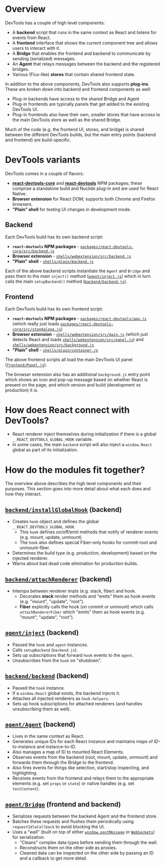 # Overview

DevTools has a couple of high level components:

- A **backend** script that runs in the same context as React and listens for events from React.
- A **frontend** interface that shows the current component tree and allows users to interact with it.
- A **Bridge** that enables the frontend and backend to communicate by sending (serialized) messages.
- An **Agent** that relays messages between the backend and the registered bridges.
- Various (Flux-like) **stores** that contain shared frontend state.

In addition to the above components, DevTools also supports **plug-ins**. These are broken down into backend and frontend components as well:

- Plug-in backends have access to the shared Bridge and Agent
- Plug-in frontends are typically panels that get added to the existing DevTools UI.
- Plug-in frontends also have their own, smaller stores that have access to the main DevTools store as well as the shared Bridge.

Much of the code (e.g. the frontend UI, stores, and bridge) is shared between the different DevTools builds, but the main entry points (backend and frontend) are build-specific.

# DevTools variants

DevTools comes in a couple of flavors:

- [**react-devtools-core**](https://www.npmjs.com/package/react-devtools-core) and [**react-devtools**](https://www.npmjs.com/package/react-devtools) NPM packages; these comprise a standalone build and Nuclide plug-in and are used for React Native.
- **Browser extension** for React DOM; supports both Chrome and Firefox browsers.
- **"Plain" shell** for testing UI changes in development mode.

## Backend

Each DevTools build has its own backend script:

- **`react-devtools` NPM packages** - [`packages/react-devtools-core/src/backend.js`](https://github.com/facebook/react-devtools/blob/master/packages/react-devtools-core/src/backend.js)
- **Browser extension** - [`shells/webextension/src/backend.js`](https://github.com/facebook/react-devtools/blob/master/shells/webextension/src/backend.js)
- **"Plain" shell** - [`shells/plain/backend.js`](https://github.com/facebook/react-devtools/blob/master/shells/plain/backend.js)

Each of the above backend scripts instantiate the `Agent` and `Bridge` and pass them to the main `inject()` method ([`agent/inject.js`](https://github.com/facebook/react-devtools/blob/master/agent/inject.js)) which in turn calls the main `setupBackend()` method ([`backend/backend.js`](https://github.com/facebook/react-devtools/blob/master/backend/backend.js)).

## Frontend

Each DevTools build has its own frontend script:

- **`react-devtools` NPM packages** - [`packages/react-devtools/app.js`](https://github.com/facebook/react-devtools/blob/master/packages/react-devtools/app.js) (which really just loads [`packages/react-devtools-core/src/standalone.js`](https://github.com/facebook/react-devtools/blob/master/packages/react-devtools-core/src/standalone.js))
- **Browser extension** - [`shells/webextension/src/main.js`](https://github.com/facebook/react-devtools/blob/master/shells/webextension/src/main.js) (which just detects React and loads [`shells/webextension/src/panel.js`](https://github.com/facebook/react-devtools/blob/master/shells/webextension/src/panel.js)) and [`shells/webextension/src/background.js`](https://github.com/facebook/react-devtools/blob/master/shells/webextension/src/background.js)
- **"Plain" shell** - [`shells/plain/container.js`](https://github.com/facebook/react-devtools/blob/master/shells/plain/container.js)

The above frontend scripts all load the main DevTools UI panel ([`frontend/Panel.js`](https://github.com/facebook/react-devtools/blob/master/frontend/Panel.js)).

The browser extension also has an additional `background.js` entry point which shows an icon and pop-up message based on whether React is present on the page, and which version and build (development vs production) it is.

# How does React connect with DevTools?

- React renderer inject themselves during initialization if there is a global `__REACT_DEVTOOLS_GLOBAL_HOOK` variable.
- In some cases, the main `backend` script will also inject a `window.React` global as part of its initialization.

# How do the modules fit together?

The overview above describes the high level components and their purposes. This section goes into more detail about what each does and how they interact.

## [`backend/installGlobalHook`](https://github.com/facebook/react-devtools/blob/master/backend/installGlobalHook.js) (backend)

- Creates `hook` object and defines the global `__REACT_DEVTOOLS_GLOBAL_HOOK`.
  - This `hook` defines on/off/emit methods that notify of renderer events (e.g. mount, update, unmount)
  - The `hook` also defines special Fiber-only hooks for commit-root and unmount-fiber.
- Determines the build type (e.g. production, development) based on the injected renderer.
- Warns about bad dead code elimination for production builds.

## [`backend/attachRenderer`](https://github.com/facebook/react-devtools/blob/master/backend/attachRenderer.js) (backend)

- Interops between renderer impls (e.g. stack, fiber) and hook.
  - Decorates **stack** render methods and "emits" them as hook events (e.g. "mount", "update", "root").
  - **Fiber** explicitly calls the hook (on commit or unmount) which calls `attachRendererFiber` which "emits" them as hook events (e.g. "mount", "update", "root").

## [`agent/inject`](https://github.com/facebook/react-devtools/blob/master/agent/inject.js) (backend)

- Passed the `hook` and `agent` instances.
- Calls `setupBackend` (`backend.js`).
- Sets up subscriptions that forward `hook` events to the `agent`.
- Unsubscribes from the `hook` on "shutdown".

## [`backend/backend`](https://github.com/facebook/react-devtools/blob/master/backend/backend.js) (backend)

- Passed the `hook` instance.
- If a `window.React` global exists, the backend injects it.
- Attaches all injected renderers as `hook.helpers`.
- Sets up hook subscriptions for attached renderers (and handles unsubscribing them as well).

## [`agent/Agent`](https://github.com/facebook/react-devtools/blob/master/agent/Agent.js) (backend)

- Lives in the same context as React.
- Generates unique IDs for each React instance and maintains maps of ID-to-instance and instance-to-ID.
- Also manages a map of ID to mounted React Elements.
- Observes events from the backend (root, mount, update, unmount) and forwards them through the Bridge to the frontend.
- Also fires events for things like selection, start/stop inspecting, and highlighting.
- Receives events from the frontend and relays them to the appropriate elements (e.g. set `props` or `state`) or native handles (e.g. set `textContent`).

## [`agent/Bridge`](https://github.com/facebook/react-devtools/blob/master/agent/Bridge.js) (frontend and backend)

- Serializes requests between the backend Agent and the frontend store.
- Batches these requests and flushes them periodically using `requestIdleCallback` to avoid blocking the UI.
- Uses a "wall" (built on top of either [`window.postMessage`](https://developer.mozilla.org/en-US/docs/Web/API/Window/postMessage) or [`WebSockets`](https://developer.mozilla.org/en-US/docs/Web/API/WebSockets_API)) for serialization.
  - "Cleans" complex data types before sending them through the wall.
  - Reconstructs them on the other side as proxies.
  - Cleaned data can be inspected on the other side by passing an ID and a callback to get more detail.

